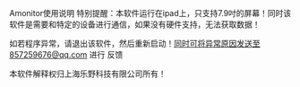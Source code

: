 Amonitor使用说明
   特别提醒：本软件运行在ipad上，只支持7.9吋的屏幕！同时该软件是需要和特定的设备进行通信，如果没有硬件支持，无法获取数据！
   
   如若程序异常，请退出该软件，然后重新启动！同时可将异常原因发送至857259676@qq.com 进行 反馈
 
   本软件解释权归上海乐野科技有限公司所有！
 
